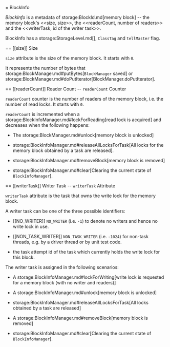 = BlockInfo

*BlockInfo* is a metadata of storage:BlockId.md[memory block] -- the memory block's <<size, size>>, the <<readerCount, number of readers>> and the <<writerTask, id of the writer task>>.

BlockInfo has a storage:StorageLevel.md[], `ClassTag` and `tellMaster` flag.

== [[size]] Size

`size` attribute is the size of the memory block. It starts with `0`.

It represents the number of bytes that storage:BlockManager.md#putBytes[`BlockManager` saved] or storage:BlockManager.md#doPutIterator[BlockManager.doPutIterator].

== [[readerCount]] Reader Count -- `readerCount` Counter

`readerCount` counter is the number of readers of the memory block, i.e. the number of read locks. It starts with `0`.

`readerCount` is incremented when a storage:BlockInfoManager.md#lockForReading[read lock is acquired] and decreases when the following happens:

* The storage:BlockManager.md#unlock[memory block is unlocked]

* storage:BlockInfoManager.md#releaseAllLocksForTask[All locks for the memory block obtained by a task are released].

* storage:BlockInfoManager.md#removeBlock[memory block is removed]

* storage:BlockInfoManager.md#clear[Clearing the current state of `BlockInfoManager`].

== [[writerTask]] Writer Task -- `writerTask` Attribute

`writerTask` attribute is the task that owns the write lock for the memory block.

A writer task can be one of the three possible identifiers:

* [[NO_WRITER]] `NO_WRITER` (i.e. `-1`) to denote no writers and hence no write lock in use.

* [[NON_TASK_WRITER]] `NON_TASK_WRITER` (i.e. `-1024`) for non-task threads, e.g. by a driver thread or by unit test code.

* the task attempt id of the task which currently holds the write lock for this block.

The writer task is assigned in the following scenarios:

* A storage:BlockInfoManager.md#lockForWriting[write lock is requested for a memory block (with no writer and readers)]

* A storage:BlockInfoManager.md#unlock[memory block is unlocked]

* storage:BlockInfoManager.md#releaseAllLocksForTask[All locks obtained by a task are released]

* A storage:BlockInfoManager.md#removeBlock[memory block is removed]

* storage:BlockInfoManager.md#clear[Clearing the current state of `BlockInfoManager`].
